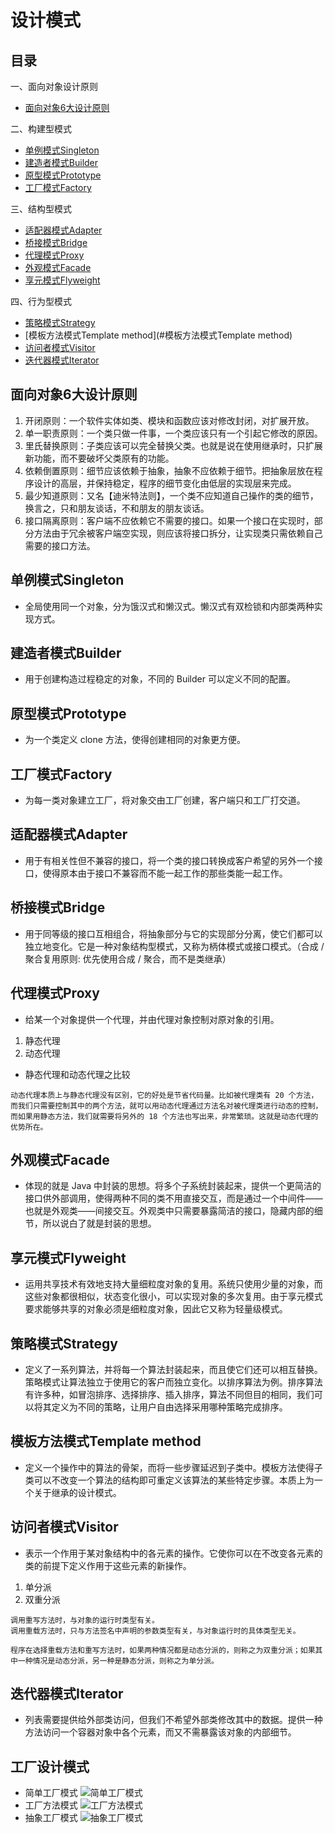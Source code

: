 # 设计模式

## 目录

一、面向对象设计原则

- [面向对象6大设计原则](#面向对象6大设计原则)

二、构建型模式

- [单例模式Singleton](#单例模式Singleton)
- [建造者模式Builder](#建造者模式Builder)
- [原型模式Prototype](#原型模式Prototype)
- [工厂模式Factory](#工厂模式Factory)

三、结构型模式

- [适配器模式Adapter](#适配器模式Adapter)
- [桥接模式Bridge](#桥接模式Bridge)
- [代理模式Proxy](#代理模式Proxy)
- [外观模式Facade](#外观模式Facade)
- [享元模式Flyweight](#享元模式Flyweight)

四、行为型模式

- [策略模式Strategy](#策略模式Strategy)
- [模板方法模式Template method](#模板方法模式Template method)
- [访问者模式Visitor](#访问者模式Visitor)
- [迭代器模式Iterator](#迭代器模式Iterator)

## 面向对象6大设计原则

1. 开闭原则：一个软件实体如类、模块和函数应该对修改封闭，对扩展开放。
2. 单一职责原则：一个类只做一件事，一个类应该只有一个引起它修改的原因。
3. 里氏替换原则：子类应该可以完全替换父类。也就是说在使用继承时，只扩展新功能，而不要破坏父类原有的功能。
4. 依赖倒置原则：细节应该依赖于抽象，抽象不应依赖于细节。把抽象层放在程序设计的高层，并保持稳定，程序的细节变化由低层的实现层来完成。
5. 最少知道原则：又名【迪米特法则】，一个类不应知道自己操作的类的细节，换言之，只和朋友谈话，不和朋友的朋友谈话。
6. 接口隔离原则：客户端不应依赖它不需要的接口。如果一个接口在实现时，部分方法由于冗余被客户端空实现，则应该将接口拆分，让实现类只需依赖自己需要的接口方法。

## 单例模式Singleton

- 全局使用同一个对象，分为饿汉式和懒汉式。懒汉式有双检锁和内部类两种实现方式。

## 建造者模式Builder

- 用于创建构造过程稳定的对象，不同的 Builder 可以定义不同的配置。

## 原型模式Prototype

- 为一个类定义 clone 方法，使得创建相同的对象更方便。

## 工厂模式Factory

- 为每一类对象建立工厂，将对象交由工厂创建，客户端只和工厂打交道。

## 适配器模式Adapter

- 用于有相关性但不兼容的接口，将一个类的接口转换成客户希望的另外一个接口，使得原本由于接口不兼容而不能一起工作的那些类能一起工作。

## 桥接模式Bridge

- 用于同等级的接口互相组合，将抽象部分与它的实现部分分离，使它们都可以独立地变化。它是一种对象结构型模式，又称为柄体模式或接口模式。（合成 / 聚合复用原则: 优先使用合成 / 聚合，而不是类继承）

## 代理模式Proxy

- 给某一个对象提供一个代理，并由代理对象控制对原对象的引用。

1. 静态代理
2. 动态代理

- 静态代理和动态代理之比较

```
动态代理本质上与静态代理没有区别，它的好处是节省代码量。比如被代理类有 20 个方法，而我们只需要控制其中的两个方法，就可以用动态代理通过方法名对被代理类进行动态的控制，而如果用静态方法，我们就需要将另外的 18 个方法也写出来，非常繁琐。这就是动态代理的优势所在。
```

## 外观模式Facade

- 体现的就是 Java 中封装的思想。将多个子系统封装起来，提供一个更简洁的接口供外部调用，使得两种不同的类不用直接交互，而是通过一个中间件——也就是外观类——间接交互。外观类中只需要暴露简洁的接口，隐藏内部的细节，所以说白了就是封装的思想。

## 享元模式Flyweight

- 运用共享技术有效地支持大量细粒度对象的复用。系统只使用少量的对象，而这些对象都很相似，状态变化很小，可以实现对象的多次复用。由于享元模式要求能够共享的对象必须是细粒度对象，因此它又称为轻量级模式。

## 策略模式Strategy

- 定义了一系列算法，并将每一个算法封装起来，而且使它们还可以相互替换。策略模式让算法独立于使用它的客户而独立变化。以排序算法为例。排序算法有许多种，如冒泡排序、选择排序、插入排序，算法不同但目的相同，我们可以将其定义为不同的策略，让用户自由选择采用哪种策略完成排序。

## 模板方法模式Template method

- 定义一个操作中的算法的骨架，而将一些步骤延迟到子类中。模板方法使得子类可以不改变一个算法的结构即可重定义该算法的某些特定步骤。本质上为一个关于继承的设计模式。

## 访问者模式Visitor

- 表示一个作用于某对象结构中的各元素的操作。它使你可以在不改变各元素的类的前提下定义作用于这些元素的新操作。

1. 单分派
2. 双重分派

```
调用重写方法时，与对象的运行时类型有关。
调用重载方法时，只与方法签名中声明的参数类型有关，与对象运行时的具体类型无关。
```

```
程序在选择重载方法和重写方法时，如果两种情况都是动态分派的，则称之为双重分派；如果其中一种情况是动态分派，另一种是静态分派，则称之为单分派。
```

## 迭代器模式Iterator

- 列表需要提供给外部类访问，但我们不希望外部类修改其中的数据。提供一种方法访问一个容器对象中各个元素，而又不需暴露该对象的内部细节。

## 工厂设计模式

 - 简单工厂模式
 ![简单工厂模式](https://ws1.sinaimg.cn/large/006tNc79ly1g1von6zlhzj30u00xgad7.jpg)
 - 工厂方法模式
 ![工厂方法模式](https://ws4.sinaimg.cn/large/006tNc79ly1g1voogyodvj30u0115jut.jpg)
 - 抽象工厂模式
 ![抽象工厂模式](https://ws3.sinaimg.cn/large/006tNc79ly1g1vopbl5xhj30u012s798.jpg)